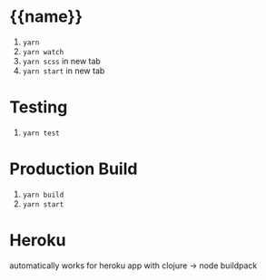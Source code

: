 # {{name}}

1. `yarn`
2. `yarn watch`
3. `yarn scss` in new tab
4. `yarn start` in new tab

# Testing
1. `yarn test`

# Production Build
1. `yarn build`
2. `yarn start`

# Heroku
automatically works for heroku app with clojure -> node buildpack


